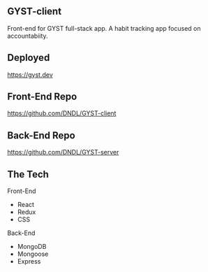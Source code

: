 ## GYST-client

Front-end for GYST full-stack app. A habit tracking app focused on accountabiity. 

## Deployed
https://gyst.dev

## Front-End Repo
https://github.com/DNDL/GYST-client

## Back-End Repo
https://github.com/DNDL/GYST-server

## The Tech

Front-End
* React
* Redux
* CSS

Back-End
* MongoDB
* Mongoose
* Express
